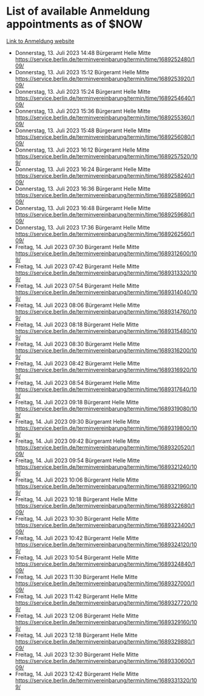# List of available Anmeldung appointments as of $NOW
[Link to Anmeldung website](https://service.berlin.de/terminvereinbarung/termin/tag.php?termin=1&anliegen[]=120686&dienstleisterlist=122210,122217,327316,122219,327312,122227,327314,122231,327346,122243,327348,122254,122252,329742,122260,329745,122262,329748,122271,327278,122273,327274,122277,327276,330436,122280,327294,122282,327290,122284,327292,122291,327270,122285,327266,122286,327264,122296,327268,150230,329760,122297,327286,122294,327284,122312,329763,122314,329775,122304,327330,122311,327334,122309,327332,317869,122281,327352,122279,329772,122283,122276,327324,122274,327326,122267,329766,122246,327318,122251,327320,122257,327322,122208,327298,122226,327300&herkunft=http%3A%2F%2Fservice.berlin.de%2Fdienstleistung%2F120686%2F)
- Donnerstag, 13. Juli 2023 14:48 Bürgeramt Helle Mitte https://service.berlin.de/terminvereinbarung/termin/time/1689252480/109/
- Donnerstag, 13. Juli 2023 15:12 Bürgeramt Helle Mitte https://service.berlin.de/terminvereinbarung/termin/time/1689253920/109/
- Donnerstag, 13. Juli 2023 15:24 Bürgeramt Helle Mitte https://service.berlin.de/terminvereinbarung/termin/time/1689254640/109/
- Donnerstag, 13. Juli 2023 15:36 Bürgeramt Helle Mitte https://service.berlin.de/terminvereinbarung/termin/time/1689255360/109/
- Donnerstag, 13. Juli 2023 15:48 Bürgeramt Helle Mitte https://service.berlin.de/terminvereinbarung/termin/time/1689256080/109/
- Donnerstag, 13. Juli 2023 16:12 Bürgeramt Helle Mitte https://service.berlin.de/terminvereinbarung/termin/time/1689257520/109/
- Donnerstag, 13. Juli 2023 16:24 Bürgeramt Helle Mitte https://service.berlin.de/terminvereinbarung/termin/time/1689258240/109/
- Donnerstag, 13. Juli 2023 16:36 Bürgeramt Helle Mitte https://service.berlin.de/terminvereinbarung/termin/time/1689258960/109/
- Donnerstag, 13. Juli 2023 16:48 Bürgeramt Helle Mitte https://service.berlin.de/terminvereinbarung/termin/time/1689259680/109/
- Donnerstag, 13. Juli 2023 17:36 Bürgeramt Helle Mitte https://service.berlin.de/terminvereinbarung/termin/time/1689262560/109/
- Freitag, 14. Juli 2023 07:30 Bürgeramt Helle Mitte https://service.berlin.de/terminvereinbarung/termin/time/1689312600/109/
- Freitag, 14. Juli 2023 07:42 Bürgeramt Helle Mitte https://service.berlin.de/terminvereinbarung/termin/time/1689313320/109/
- Freitag, 14. Juli 2023 07:54 Bürgeramt Helle Mitte https://service.berlin.de/terminvereinbarung/termin/time/1689314040/109/
- Freitag, 14. Juli 2023 08:06 Bürgeramt Helle Mitte https://service.berlin.de/terminvereinbarung/termin/time/1689314760/109/
- Freitag, 14. Juli 2023 08:18 Bürgeramt Helle Mitte https://service.berlin.de/terminvereinbarung/termin/time/1689315480/109/
- Freitag, 14. Juli 2023 08:30 Bürgeramt Helle Mitte https://service.berlin.de/terminvereinbarung/termin/time/1689316200/109/
- Freitag, 14. Juli 2023 08:42 Bürgeramt Helle Mitte https://service.berlin.de/terminvereinbarung/termin/time/1689316920/109/
- Freitag, 14. Juli 2023 08:54 Bürgeramt Helle Mitte https://service.berlin.de/terminvereinbarung/termin/time/1689317640/109/
- Freitag, 14. Juli 2023 09:18 Bürgeramt Helle Mitte https://service.berlin.de/terminvereinbarung/termin/time/1689319080/109/
- Freitag, 14. Juli 2023 09:30 Bürgeramt Helle Mitte https://service.berlin.de/terminvereinbarung/termin/time/1689319800/109/
- Freitag, 14. Juli 2023 09:42 Bürgeramt Helle Mitte https://service.berlin.de/terminvereinbarung/termin/time/1689320520/109/
- Freitag, 14. Juli 2023 09:54 Bürgeramt Helle Mitte https://service.berlin.de/terminvereinbarung/termin/time/1689321240/109/
- Freitag, 14. Juli 2023 10:06 Bürgeramt Helle Mitte https://service.berlin.de/terminvereinbarung/termin/time/1689321960/109/
- Freitag, 14. Juli 2023 10:18 Bürgeramt Helle Mitte https://service.berlin.de/terminvereinbarung/termin/time/1689322680/109/
- Freitag, 14. Juli 2023 10:30 Bürgeramt Helle Mitte https://service.berlin.de/terminvereinbarung/termin/time/1689323400/109/
- Freitag, 14. Juli 2023 10:42 Bürgeramt Helle Mitte https://service.berlin.de/terminvereinbarung/termin/time/1689324120/109/
- Freitag, 14. Juli 2023 10:54 Bürgeramt Helle Mitte https://service.berlin.de/terminvereinbarung/termin/time/1689324840/109/
- Freitag, 14. Juli 2023 11:30 Bürgeramt Helle Mitte https://service.berlin.de/terminvereinbarung/termin/time/1689327000/109/
- Freitag, 14. Juli 2023 11:42 Bürgeramt Helle Mitte https://service.berlin.de/terminvereinbarung/termin/time/1689327720/109/
- Freitag, 14. Juli 2023 12:06 Bürgeramt Helle Mitte https://service.berlin.de/terminvereinbarung/termin/time/1689329160/109/
- Freitag, 14. Juli 2023 12:18 Bürgeramt Helle Mitte https://service.berlin.de/terminvereinbarung/termin/time/1689329880/109/
- Freitag, 14. Juli 2023 12:30 Bürgeramt Helle Mitte https://service.berlin.de/terminvereinbarung/termin/time/1689330600/109/
- Freitag, 14. Juli 2023 12:42 Bürgeramt Helle Mitte https://service.berlin.de/terminvereinbarung/termin/time/1689331320/109/
